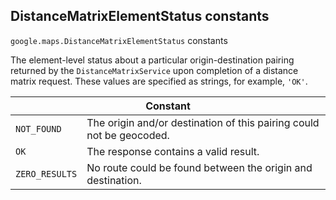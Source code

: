 <h2 id="DistanceMatrixElementStatus"> DistanceMatrixElementStatus constants </h2><p>
<code><span itemprop="path">google.maps</span>.<span itemprop="name">DistanceMatrixElementStatus</span></code>
constants
</p><p>The element-level status about a particular origin-destination pairing returned by the <code>DistanceMatrixService</code> upon completion of a distance matrix request. These values are specified as strings, for example, <code>'OK'</code>.</p><div class="devsite-table-wrapper"><table class="constants responsive" summary="DistanceMatrixElementStatus constants">
<thead>
<tr><th colspan="2">Constant</th>
</tr></thead>
<tbody>
<tr>
<td><code><span>NOT_FOUND</span></code></td>
<td>The origin and/or destination of this pairing could not be geocoded.</td>
</tr>
<tr>
<td><code><span>OK</span></code></td>
<td>The response contains a valid result.</td>
</tr>
<tr>
<td><code><span>ZERO_RESULTS</span></code></td>
<td>No route could be found between the origin and destination.</td>
</tr>
</tbody>
</table></div>